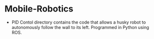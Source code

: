 # Mobile-Robotics

- PID Contol directory contains the code that allows a husky robot to autonomously follow the wall to its left. Programmed in Python using ROS. 
